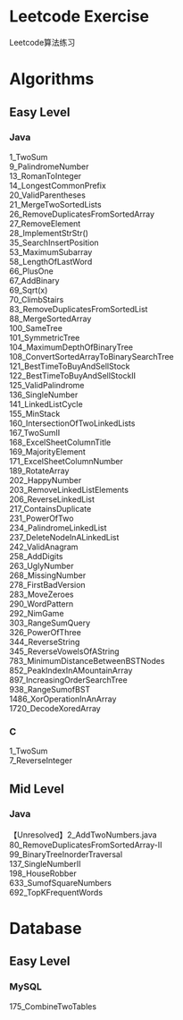 # Leetcode Exercise  
Leetcode算法练习  
  
# Algorithms  
## Easy Level  
### Java  
1_TwoSum  
9_PalindromeNumber  
13_RomanToInteger  
14_LongestCommonPrefix  
20_ValidParentheses  
21_MergeTwoSortedLists  
26_RemoveDuplicatesFromSortedArray  
27_RemoveElement  
28_ImplementStrStr()  
35_SearchInsertPosition  
53_MaximumSubarray    
58_LengthOfLastWord  
66_PlusOne  
67_AddBinary  
69_Sqrt(x)  
70_ClimbStairs  
83_RemoveDuplicatesFromSortedList  
88_MergeSortedArray  
100_SameTree  
101_SymmetricTree  
104_MaximumDepthOfBinaryTree  
108_ConvertSortedArrayToBinarySearchTree  
121_BestTimeToBuyAndSellStock  
122_BestTimeToBuyAndSellStockII  
125_ValidPalindrome  
136_SingleNumber  
141_LinkedListCycle  
155_MinStack  
160_IntersectionOfTwoLinkedLists  
167_TwoSumII  
168_ExcelSheetColumnTitle  
169_MajorityElement  
171_ExcelSheetColumnNumber  
189_RotateArray  
202_HappyNumber  
203_RemoveLinkedListElements  
206_ReverseLinkedList  
217_ContainsDuplicate  
231_PowerOfTwo  
234_PalindromeLinkedList  
237_DeleteNodeInALinkedList  
242_ValidAnagram  
258_AddDigits  
263_UglyNumber  
268_MissingNumber  
278_FirstBadVersion  
283_MoveZeroes  
290_WordPattern  
292_NimGame  
303_RangeSumQuery  
326_PowerOfThree  
344_ReverseString  
345_ReverseVowelsOfAString  
783_MinimumDistanceBetweenBSTNodes  
852_PeakIndexInAMountainArray  
897_IncreasingOrderSearchTree  
938_RangeSumofBST  
1486_XorOperationInAnArray  
1720_DecodeXoredArray  
  
  
### C    
1_TwoSum  
7_ReverseInteger  
  
## Mid Level  
### Java  
【Unresolved】2_AddTwoNumbers.java  
80_RemoveDuplicatesFromSortedArray-II  
99_BinaryTreeInorderTraversal  
137_SingleNumberII  
198_HouseRobber  
633_SumofSquareNumbers  
692_TopKFrequentWords  

# Database  
## Easy Level  
### MySQL  
175_CombineTwoTables  

